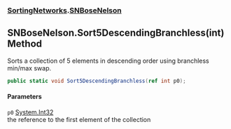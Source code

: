 ### [SortingNetworks](SortingNetworks.md 'SortingNetworks').[SNBoseNelson](SortingNetworks_SNBoseNelson.md 'SortingNetworks.SNBoseNelson')
## SNBoseNelson.Sort5DescendingBranchless(int) Method
Sorts a collection of 5 elements in descending order using branchless min/max swap.  
```csharp
public static void Sort5DescendingBranchless(ref int p0);
```
#### Parameters
<a name='SortingNetworks_SNBoseNelson_Sort5DescendingBranchless(int)_p0'></a>
`p0` [System.Int32](https://docs.microsoft.com/en-us/dotnet/api/System.Int32 'System.Int32')  
the reference to the first element of the collection
  
